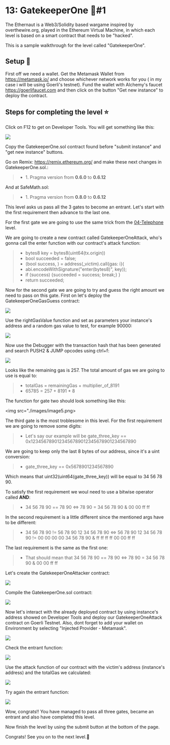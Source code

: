 # 13: GatekeeperOne :triangular_flag_on_post:#1
The Ethernaut is a Web3/Solidity based wargame inspired by overthewire.org, played in the Ethereum Virtual Machine, in which each level is based on a smart contract that needs to be "hacked".

This is a sample walkthrough for the level called "GatekeeperOne".

## Setup :beginner:
First off we need a wallet. Get the Metamask Wallet from https://metamask.io/ and choose whichever network works for you ( in my case i will be using Goerli's testnet).
Fund the wallet with Alchemy's faucet https://goerlifaucet.com and then click on the button "Get new instance" to deploy the contract.

## Steps for completing the level   :star:
Click on F12 to get on Developer Tools. You will get something like this:

<img src="./images/image1.png">

Copy the GatekeeperOne.sol contract found before "submit instance" and "get new instance" buttons.

Go on Remix: https://remix.ethereum.org/ and make these next changes in GatekeeperOne.sol.:
>- <value> 1. Pragma version from **0.6.0** to **0.6.12**

And at SafeMath.sol:
>- <value> 1. Pragma version from **0.8.0** to **0.6.12** 

This level asks us pass all the 3 gates to become an entrant. Let's start with the first requirement then advance to the last one.

For the first gate we are going to use the same trick from the [04-Telephone](https://github.com/Spyro7883/04-Telephone) level.

We are going to create a new contract called GatekeeperOneAttack, who's gonna call the enter function with our contract's attack function:
>- <value> bytes8 key = bytes8(uint64(tx.origin))
>- <value> bool succeeded = false;
>- <value> (bool success, ) = address(_victim).call{gas: i}(
>- <value> abi.encodeWithSignature("enter(bytes8)", key));
>- <value> if (success) {succeeded = success; break;} }
>- <value> return succeeded;

Now for the second gate we are going to try and guess the right amount we need to pass on this gate. First on let's deploy the GatekeeperOneGasGuess contract:

<img src="./images/image2.png">

Use the rightGasValue function and set as parameters your instance's address and a random gas value to test, for example 90000: 

<img src="./images/image3.png">

Now use the Debugger with the transaction hash that has been generated and search PUSH2 & JUMP opcodes using ctrl+f:

<img src="./images/image4.png">

Looks like the remaining gas is 257. The total amount of gas we are going to use is equal to:
>- <value> totalGas = remainingGas + multiplier_of_8191
>- <value> 65785 = 257 + 8191 * 8

The function for gate two should look something like this:

<img src="./images/image5.png>

The third gate is the most troblesome in this level. For the first requirement we are going to remove some digits:
>- <value> Let's say our example will be gate_three_key == 0x1234567890123456789012345678901234567890

We are going to keep only the last 8 bytes of our address, since it's a uint conversion:
>- <value> gate_three_key == 0x5678901234567890

Which means that uint32(uint64(gate_three_key)) will be equal to 34 56 78 90.

To satisfy the first requirement we woul need to use a bitwise operator called **AND**:
>- <value> 34 56 78 90 == 78 90 <=> 78 90 = 34 56 78 90 & 00 00 ff ff

In the second requirement is a little different since the mentioned args have to be different:
>- <value> 34 56 78 90 != 56 78 90 12 34 56 78 90 <=> 56 78 90 12 34 56 78 90 != 00 00 00 00 34 56 78 90 & ff ff ff ff 00 00 ff ff

The last requirement is the same as the first one:
>- <value> That should mean that 34 56 78 90 == 78 90 <=> 78 90 = 34 56 78 90 & 00 00 ff ff

Let's create the GatekeeperOneAttacker contract:

<img src="./images/image6.png">

Compile the GatekeeperOne.sol contract:

<img src="./images/image7.png">

Now let's interact with the already deployed contract by using instance's address showed on Developer Tools and deploy our GatekeeperOneAttack contract on Goerli Testnet. Also, dont forget to add your wallet on Environment by selecting "Injected Provider - Metamask".

<img src="./images/image8.png">

Check the entrant function:

<img src="./images/image9.png">

Use the attack function of our contract with the victim's address (instance's address) and the totalGas we calculated: 

<img src="./images/image10.png">

Try again the entrant function:

<img src="./images/image11.png">

Wow, congrats!! You have managed to pass all three gates, became an entrant and also have completed this level.

Now finish the level by using the submit button at the bottom of the page.

Congrats! See you on to the next level.:wave: